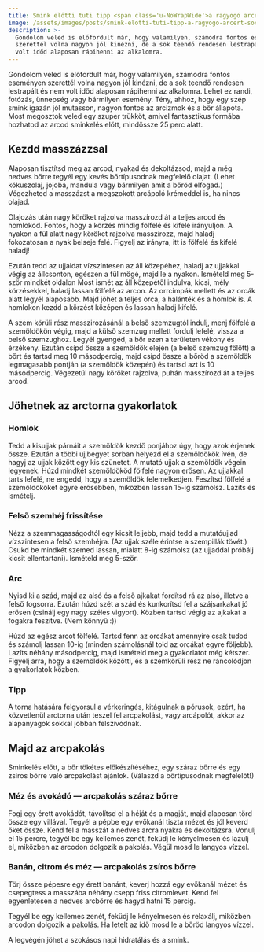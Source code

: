 ```yaml
---
title: Smink előtti tuti tipp <span class='u-NoWrapWide'>a ragyogó arcért</span>
image: /assets/images/posts/smink-elotti-tuti-tipp-a-ragyogo-arcert-social.jpg
description: >-
  Gondolom veled is előfordult már, hogy valamilyen, számodra fontos eseményen
  szerettél volna nagyon jól kinézni, de a sok teendő rendesen lestrapált és nem
  volt időd alaposan rápihenni az alkalomra.
---
```


Gondolom veled is előfordult már, hogy valamilyen, számodra fontos eseményen
szerettél volna nagyon jól kinézni, de a sok teendő rendesen lestrapált és nem
volt időd alaposan rápihenni az alkalomra. Lehet ez randi, fotózás, ünnepség
vagy bármilyen esemény. Tény, ahhoz, hogy egy szép smink igazán jól mutasson,
nagyon fontos az arcizmok és a bőr állapota. Most megosztok veled egy szuper
trükköt, amivel fantasztikus formába hozhatod az arcod sminkelés előtt,
mindössze 25 perc alatt.

## Kezdd masszázzsal

Alaposan tisztítsd meg az arcod, nyakad és dekoltázsod, majd a még nedves bőrre
tegyél egy kevés bőrtípusodnak megfelelő olajat. (Lehet kókuszolaj, jojoba,
mandula vagy bármilyen amit a bőröd elfogad.) Végezheted a masszázst a
megszokott arcápoló krémeddel is, ha nincs olajad.

Olajozás után nagy köröket rajzolva masszírozd át a teljes arcod és homlokod.
Fontos, hogy a körzés mindig fölfelé és kifelé irányuljon. A nyakon a fül alatt
nagy köröket rajzolva masszírozz, majd haladj fokozatosan a nyak belseje felé.
Figyelj az irányra, itt is fölfelé és kifelé haladj!

Ezután tedd az ujjaidat vízszintesen az áll közepéhez, haladj az ujjakkal végig
az állcsonton, egészen a fül mögé, majd le a nyakon. Ismételd meg 5-ször mindkét
oldalon Most ismét az áll közepétől indulva, kicsi, mély körzésekkel, haladj
lassan fölfelé az arcon. Az orrcimpák mellett és az orcák alatt legyél
alaposabb. Majd jöhet a teljes orca, a halánték és a homlok is. A homlokon kezdd
a körzést középen és lassan haladj kifelé.

A szem körüli rész masszirozásánál a belső szemzugtól indulj, menj fölfelé a
szemöldökön végig, majd a külső szemzug mellett fordulj lefelé, vissza a belső
szemzughoz. Legyél gyengéd, a bőr ezen a területen vékony és érzékeny. Ezután
csípd össze a szemöldök elején (a belső szemzug fölött) a bőrt és tartsd meg 10
másodpercig, majd csípd össze a bőröd a szemöldök legmagasabb pontján (a
szemöldök közepén) és tartsd azt is 10 másodpercig. Végezetül nagy köröket
rajzolva, puhán masszírozd át a teljes arcod.

## Jöhetnek az arctorna gyakorlatok

### Homlok

Tedd a kisujjak párnáit a szemöldök kezdő ponjához úgy, hogy azok érjenek össze.
Ezután a többi ujjbegyet sorban helyezd el a szemöldökök ívén, de hagyj az ujjak
között egy kis szünetet. A mutató ujjak a szemöldök végein legyenek. Húzd
mindkét szemöldököd fölfelé nagyon erősen. Az ujjakkal tarts lefelé, ne engedd,
hogy a szemöldök felemelkedjen. Feszítsd fölfelé a szemöldököket egyre
erősebben, miközben lassan 15-ig számolsz. Lazíts és ismételj.

### Felső szemhéj frissítése

Nézz a szemmagasságodtól egy kicsit lejjebb, majd tedd a mutatóujjad
vízszintesen a felső szemhéjra. (Az ujjak széle érintse a szempillák tövét.)
Csukd be mindkét szemed lassan, mialatt 8-ig számolsz (az ujjaddal próbálj
kicsit ellentartani). Ismételd meg 5-ször.

### Arc

Nyisd ki a szád, majd az alsó és a felső ajkakat fordítsd rá az alsó, illetve a
felső fogsorra. Ezután húzd szét a szád és kunkorítsd fel a szájsarkakat jó
erősen (csinálj egy nagy széles vigyort). Közben tartsd végig az ajkakat a
fogakra feszítve. (Nem könnyű :))

Húzd az egész arcot fölfelé. Tartsd fenn az orcákat amennyire csak tudod és
számolj lassan 10-ig (minden számolásnál told az orcákat egyre följebb). Lazíts
néhány másodpercig, majd ismételd meg a gyakorlatot még kétszer. Figyelj arra,
hogy a szemöldök közötti, és a szemkörüli rész ne ráncolódjon a gyakorlatok
közben.

### Tipp

A torna hatására felgyorsul a vérkeringés, kitágulnak a pórusok, ezért, ha
közvetlenül arctorna után teszel fel arcpakolást, vagy arcápolót, akkor az
alapanyagok sokkal jobban felszívódnak.

## Majd az arcpakolás

Sminkelés előtt, a bőr tökétes előkészítéséhez, egy száraz bőrre és egy zsíros
bőrre való arcpakolást ajánlok. (Válaszd a bőrtípusodnak megfelelőt!)

### Méz és avokádó — arcpakolás száraz bőrre

Fogj egy érett avokádót, távolítsd el a héját és a magját, majd alaposan törd
össze egy villával. Tegyél a pépbe egy evőkanál tiszta mézet és jól keverd őket
össze. Kend fel a masszát a nedves arcra nyakra és dekoltázsra. Vonulj el 15
percre, tegyél be egy kellemes zenét, feküdj le kényelmesen és lazulj el,
miközben az arcodon dolgozik a pakolás. Végül mosd le langyos vízzel.

### Banán, citrom és méz — arcpakolás zsíros bőrre

Törj össze pépesre egy érett banánt, keverj hozzá egy evőkanál mézet és
csepegtess a masszába néhány csepp friss citromlevet. Kend fel egyenletesen a
nedves arcbőrre és hagyd hatni 15 percig.

Tegyél be egy kellemes zenét, feküdj le kényelmesen és relaxálj, miközben
arcodon dolgozik a pakolás. Ha letelt az idő mosd le a bőröd langyos vízzel.

A legvégén jöhet a szokásos napi hidratálás és a smink.


